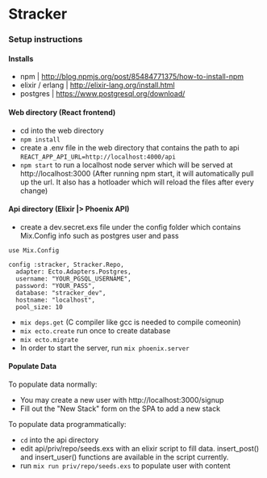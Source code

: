 # Stracker

### Setup instructions

#### Installs
* npm | http://blog.npmjs.org/post/85484771375/how-to-install-npm
* elixir / erlang | http://elixir-lang.org/install.html
* postgres | https://www.postgresql.org/download/

#### Web directory (React frontend)
* cd into the web directory
* `npm install`
* create a .env file in the web directory that contains the path to api `REACT_APP_API_URL=http://localhost:4000/api`
* `npm start` to run a localhost node server which will be served at http://localhost:3000 (After running npm start, it will automatically pull up the url. It also has a hotloader which will reload the files after every change)

#### Api directory (Elixir |> Phoenix API)
* create a dev.secret.exs file under the config folder which contains Mix.Config info such as postgres user and pass
```
use Mix.Config

config :stracker, Stracker.Repo,
  adapter: Ecto.Adapters.Postgres,
  username: "YOUR_PGSQL_USERNAME",
  password: "YOUR_PASS",
  database: "stracker_dev",
  hostname: "localhost",
  pool_size: 10
```
* `mix deps.get` (C compiler like gcc is needed to compile comeonin)
* `mix ecto.create` run once to create database
* `mix ecto.migrate`
* In order to start the server, run `mix phoenix.server`

#### Populate Data
To populate data normally:
* You may create a new user with http://localhost:3000/signup
* Fill out the "New Stack" form on the SPA to add a new stack

To populate data programmatically:
* `cd` into the api directory
* edit api/priv/repo/seeds.exs with an elixir script to fill data. insert_post() and insert_user() functions are available in the script currently.
* run `mix run priv/repo/seeds.exs` to populate user with content
